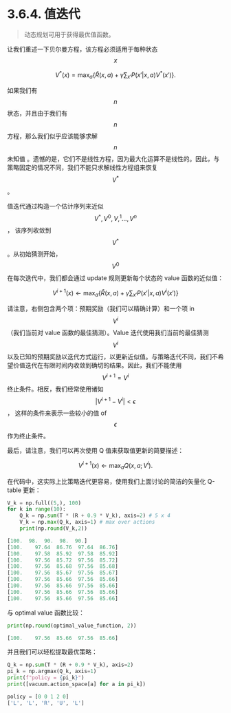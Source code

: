 # 3.6.4. 值迭代

> 动态规划可用于获得最优值函数。

让我们重述一下贝尔曼方程，该方程必须适用于每种状态$$x$$

$$
\begin{equation}
V^*(x) = \max_a  \left\{ \bar{R}(x,a) + \gamma \sum_{x'} P(x'|x, a) V^*(x')   \right\}.
\end{equation}
$$

如果我们有$$n$$状态，并且由于我们有$$n$$方程，那么我们似乎应该能够求解$$n$$未知值。遗憾的是，它们不是线性方程，因为最大化运算不是线性的。因此，与策略固定的情况不同，我们不能只求解线性方程组来恢复$$V^*$$。

值迭代通过构造一个估计序列来近似$$V^*,V^0,V,^1\dots,V^n$$，该序列收敛到$$V^*$$。从初始猜测开始，$$V^0$$在每次迭代中，我们都会通过 update 规则更新每个状态的 value 函数的近似值：

$$
\begin{equation}
V^{i+1}(x) \leftarrow \max_a \left\{ \bar{R}(x,a) + \gamma \sum_{x'} P(x'|x, a) V^i(x')   \right\} 
\end{equation}
$$

请注意，右侧包含两个项：预期奖励（我们可以精确计算）和一个项 in $$V^i$$（我们当前对 value 函数的最佳猜测）。Value 迭代使用我们当前的最佳猜测$$V^i$$以及已知的预期奖励以迭代方式运行，以更新近似值。与策略迭代不同，我们不希望价值迭代在有限时间内收敛到确切的结果。因此，我们不能使用$$V^{i+1}=V^i$$终止条件。相反，我们经常使用诸如$$|V^{i+1} - V^i| < \epsilon$$， 这样的条件来表示一些较小的值 of $$\epsilon$$作为终止条件。

最后，请注意，我们可以再次使用 Q 值来获取值更新的简要描述：

$$
\begin{equation}
V^{i+1}(x) \leftarrow \max_a Q(x, a; V^i).
\end{equation}
$$

在代码中，这实际上比策略迭代更容易，使用我们上面讨论的简洁的矢量化 Q-table 更新：

```python
V_k = np.full((5,), 100)
for k in range(10):
    Q_k = np.sum(T * (R + 0.9 * V_k), axis=2) # 5 x 4
    V_k = np.max(Q_k, axis=1) # max over actions
    print(np.round(V_k,2))
```

```python
[100.  98.  90.  98.  90.]
[100.    97.64  86.76  97.64  86.76]
[100.    97.58  85.92  97.58  85.92]
[100.    97.56  85.72  97.56  85.72]
[100.    97.56  85.68  97.56  85.68]
[100.    97.56  85.67  97.56  85.67]
[100.    97.56  85.66  97.56  85.66]
[100.    97.56  85.66  97.56  85.66]
[100.    97.56  85.66  97.56  85.66]
[100.    97.56  85.66  97.56  85.66]
```

与 optimal value 函数比较：

```python
print(np.round(optimal_value_function, 2))
```

```python
[100.    97.56  85.66  97.56  85.66]
```

并且我们可以轻松提取最优策略：

```python
Q_k = np.sum(T * (R + 0.9 * V_k), axis=2)
pi_k = np.argmax(Q_k, axis=1)
print(f"policy = {pi_k}")
print([vacuum.action_space[a] for a in pi_k])
```

```python
policy = [0 0 1 2 0]
['L', 'L', 'R', 'U', 'L']
```
